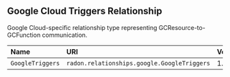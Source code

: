 ## Google Cloud Triggers Relationship

Google Cloud-specific relationship type representing GCResource-to-GCFunction communication.

| Name | URI | Version | Derived From |
|:---- |:--- |:------- |:------------ |
| `GoogleTriggers` | `radon.relationships.google.GoogleTriggers` | 1.0.0 | `radon.relationships.abstract.Triggers` |
